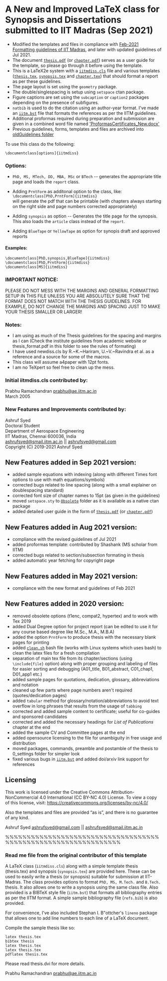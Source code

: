 # A New and Improved LaTeX class for Synopsis and Dissertations submitted to IIT Madras (Sep 2021)

- Modified the templates and files in compliance with [Feb-2021 Formatting guidelines of IIT Madras](FormatsGuidelinesProformas/RevisedFormatsGuidelines_ThesisSynopsis.pdf), and later with updated guidelines of Jul 2021.
- The document [`thesis.pdf`](thesis.pdf) (or [`chapter.pdf`](chapter.pdf)) serves as a user guide for the template, so please go through it before using the template.
- This is a LaTeX2e system with a [`iitmdiss.cls`](iitmdiss.cls) file and various templates 
([`thesis.tex`](thesis.tex), [`synopsis.tex`](synopsis.tex) and [`chapter.tex`](chapter.tex)) that should format a report as per these guidelines.  
- The page layout is set using the `geometry` package.  
- The double/singlespacing is setup using `setspace` ctan package.
- Figure captions are set using the `subcaption` or `caption2` packages depending on the presence of subfigures.
- `natbib` is used to do the citation using an author-year format. I've made an [`iitm.bst`](iitm.bst) file that formats the references as per the IITM guidelines.
- Additional proformas required during preparation and submission are given in a combined word file named ['ProformasCertificates_New.docx'](FormatsGuidelinesProformas/ProformasCertificates_New.docx)
- Previous guidelines, forms, templates and files are archived into [oldGuidelines folder](FormatsGuidelinesProformas/oldGuidelines)

To use this class do the following:

`\documentclass[options]{iitmdiss}`

### Options:

  - `PhD, MS, MTech, DD, MBA, MSc` or `BTech` -- generates the appropriate title page
  and loads the `report` class.
  
  - Adding `PrntForm` as additonal option to the class, like:  
  `\documentclass[PhD,PrntForm]{iitmdiss}`  
  will generate the pdf that can be printable (with chapters always starting on the right side and page numbers corrected appropriately)

  - Adding `synopsis` as option -- Generates the title page for the synopsis.  This also
  loads the `article` class instead of the `report`.
  
  - Adding `BlueTape` or `YellowTape` as option for synopis draft and approved reports
 
#### Examples:
```
\documentclass[PhD,synopsis,BlueTape]{iitmdiss}
\documentclass[PhD,PrntForm]{iitmdiss}
\documentclass[MS]{iitmdiss}
```
### IMPORTANT NOTICE:

  PLEASE DO NOT MESS WITH THE MARGINS AND GENERAL FORMATTING SETUP
  IN THIS FILE UNLESS YOU ARE ABSOLUTELY SURE THAT THE FORMAT DOES NOT
  MATCH WITH THE THESIS GUIDELINES.  FOR EXAMPLE, DO NOT CHANGE THE 
  MARGINS AND SPACING JUST TO MAKE YOUR THESIS SMALLER OR LARGER!

### Notes:  
  - I am using as much of the Thesis guidelines for the spacing
    and margins as I can (Check the institute guidelines from academic website or thesis_format.pdf in this folder to see the rules of formating)
  - I have used newdiss.cls by R.~K.~Hariram, U.~V.~Ravindra et al. 
    as a reference and a source for some of the macros.
  - This class will assume a4paper with 12pt fonts.
  - I am no TeXpert so feel free to clean up the mess.

### Initial iitmdiss.cls contributed by:  
Prabhu Ramachandran <prabhu@ae.iitm.ac.in>  
March 2005

### New Features and Improvements contributed by:  
Ashruf Syed  
Doctoral Student  
Department of Aerospace Engineering  
IIT Madras, Chennai 600036, India  
<ashrufsyed@smail.iitm.ac.in> || <ashrufsyed@gmail.com>  
Copyright (C) 2019-2021 Ashruf Syed

## New Features added in Sep 2021 version:
- added sample equations with indexing (along with different Times font options to use with math equations/symbols)
- corrected bugs related to line spacing (along with a small explainer on doublespacing standard)
- corrected font size of chapter names to 15pt (as given in the guidelines)
- moved `setspace.sty` to [`Obsolete`](Obsolete) folder as it is available as a native ctan package
- added detailed user guide in the form of [`thesis.pdf`](thesis.pdf) (or [`chapter.pdf`](chapter.pdf))

## New Features added in Aug 2021 version:
- compliance with the revised guidelines of Jul 2021
- added proformas template: contributed by Shashank (MS scholar from IITM)
- corrected bugs related to section/subsection formating in thesis
- added automatic year fetching for copyright page

## New Features added in May 2021 version:
- compliance with the new format and guidelines of Feb 2021

## New Features added in 2020 version:
- removed obsolete options (t1enc, compat2, hypertex) and to work with Tex 2019
- added Dual Degree option for project report 
       	(can be edited to use it for any course based degree like M.Sc., M.A., M.B.A)
- added the option `PrntForm` to produce thesis with the necessary blank pages for printing
- added [`clean.sh`](clean.sh) bash file (works with Linux systems which uses bash) to clean the latex files for a fresh compilation
- separation of main tex file from its chapter/sections (using `\include{file}` option) along with proper grouping and labeling of files for easier sorting and debugging
       	(A01_title, B01_abstract, C01_chap1, D01_app1 etc.)
- added sample pages for quotations, dedication, glossary, abbreviations and notation
- cleaned up few parts where page numbers aren't required (quotes/dedication pages)
- added `tabular` method for glossary/notation/abbreviations to avoid text overflow in long phrases that results from the usage of `tabbing`
- corrected and added sample content to certificate; useful for co-guides and sponsored candidates
- corrected and added the necessary headings for *List of Publications* chapter at the end
- added the sample CV and Committee pages at the end
- added opensource licensing to the file for unambiguity in free usage and distribution
- moved packages, commands, preamble and postamble of the thesis to 0_settings folder for simpler look
- fixed various bugs in [`iitm.bst`](iitm.bst) and added doi/arxiv link support for references


## Licensing
 This work is licensed under the Creative Commons Attribution-NonCommercial 4.0 International (CC BY-NC 4.0) License. 
 To view a copy of this license, visit: https://creativecommons.org/licenses/by-nc/4.0/
 
 Also the templates and files are provided “as is”, and there is no guarantee of any kind.


Ashruf Syed <ashrufsyed@gmail.com> || <ashrufsyed@smail.iitm.ac.in>


%%%%%%%%%%%%%%%%%%%%%%%%%%%%%%%%%%%%%%%%%%%%%%%%%%%%%%%%%%%%%%%


### Read me file from the original contributor of this template

A LaTeX class (`iitmdiss.cls`) along with a simple template thesis
(thesis.tex) and synopsis (`synopsis.tex`) are provided here.  These can
be used to easily write a thesis (or synopsis) suitable for submission
at IIT-Madras.  The class provides options to format `PhD, MS,
M.Tech.` and `B.Tech.` thesis.  It also allows one to write a synopsis
using the same class file.  Also provided is a BIBTeX style file
(`iitm.bst`) that formats all bibliography entries as per the IITM
format.  A simple sample bibliography file (`refs.bib`) is also
provided.

For convenience, I've also included Stephan I. B"ottcher's `lineno`
package that allows one to add line numbers to each line of a LaTeX
document.


Compile the sample thesis like so: 
```
latex thesis.tex
bibtex thesis
latex thesis.tex
latex thesis.tex
pdflatex thesis.tex
```

Please read thesis.dvi for more details.

Prabhu Ramachandran <prabhu@ae.iitm.ac.in>
